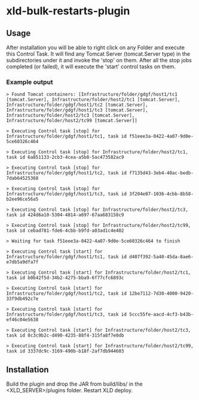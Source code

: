 # xld-bulk-restarts-plugin

## Usage
After installation you will be able to right click on any Folder and execute this Control Task. It will find any Tomcat Server (tomcat.Server type) in the subdirectories under it and invoke the 'stop' on them. After all the stop jobs completed (or failed), it will execute the 'start' control tasks on them. 

### Example output

````
> Found Tomcat containers: [Infrastructure/folder/gdgf/host1/tc1 [tomcat.Server], Infrastructure/folder/host2/tc1 [tomcat.Server], Infrastructure/folder/gdgf/host1/tc2 [tomcat.Server], Infrastructure/folder/gdgf/host1/tc3 [tomcat.Server], Infrastructure/folder/host2/tc3 [tomcat.Server], Infrastructure/folder/host2/tc99 [tomcat.Server]]

> Executing Control task [stop] for Infrastructure/folder/gdgf/host1/tc1, task id f51eee3a-0422-4a07-9d0e-5ce60326c464

> Executing Control task [stop] for Infrastructure/folder/host2/tc1, task id 6a851133-2cb3-4cea-a5b8-5ac473582ac9

> Executing Control task [stop] for Infrastructure/folder/gdgf/host1/tc2, task id f7135d43-3eb4-40ac-bedb-7dab64525368

> Executing Control task [stop] for Infrastructure/folder/gdgf/host1/tc3, task id 3f204e07-1036-4cbb-8b58-b2ee96ce56a5

> Executing Control task [stop] for Infrastructure/folder/host2/tc3, task id 424d6a10-5304-4814-a697-67aa683158c9

> Executing Control task [stop] for Infrastructure/folder/host2/tc99, task id cebad781-fde6-4cbb-b9fd-a03ad1c4e402

> Waiting for task f51eee3a-0422-4a07-9d0e-5ce60326c464 to finish

> Executing Control task [start] for Infrastructure/folder/gdgf/host1/tc1, task id d407f392-5a40-45da-8ae6-e7db5a9dfa7f

> Executing Control task [start] for Infrastructure/folder/host2/tc1, task id b0b42f5d-34b2-4275-bba9-6f77cfc6893c

> Executing Control task [start] for Infrastructure/folder/gdgf/host1/tc2, task id 12be7112-7d30-4000-9420-33f9db492c7e

> Executing Control task [start] for Infrastructure/folder/gdgf/host1/tc3, task id 5ccc55fe-aacd-4cf3-b43b-ef46c04e5638

> Executing Control task [start] for Infrastructure/folder/host2/tc3, task id 0c3c9b2c-d490-4235-88f4-315fa8f7e0db

> Executing Control task [start] for Infrastructure/folder/host2/tc99, task id 3337dc9c-3169-490b-b18f-2af7db944603
````

## Installation
Build the plugin and drop the JAR from build/libs/ in the \<XLD_SERVER\>/plugins folder. Restart XLD deploy.
